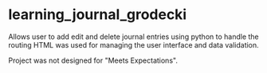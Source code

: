 # learning_journal_grodecki
 
Allows user to add edit and delete journal entries using python to handle the routing
HTML was used for managing the user interface and data validation.

Project was not designed for "Meets Expectations". 
